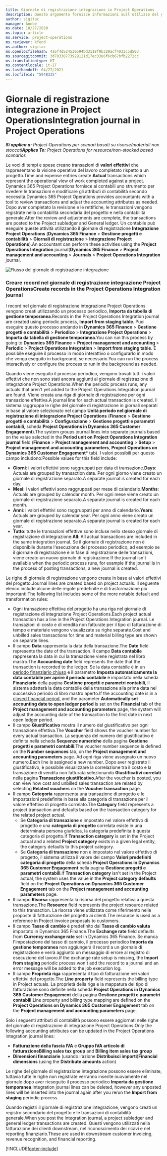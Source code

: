 ```yaml
---
title: Giornale di registrazione integrazione in Project Operations
description: Questo argomento fornisce informazioni sull'utilizzo del giornale di registrazione integrazione in Project Operations.
author: sigitac
manager: Annbe
ms.date: 10/27/2020
ms.topic: article
ms.service: project-operations
ms.reviewer: kfend
ms.author: sigitac
ms.openlocfilehash: 4a5f4d524530594bd3118f9b320acf4033c5d503
ms.sourcegitcommit: 3d78338773929121d17ec3386f6cb67bfb2272cc
ms.translationtype: HT
ms.contentlocale: it-IT
ms.lasthandoff: 04/27/2021
ms.locfileid: "5948335"
---
```

# <a name="integration-journal-in-project-operations"></a><span data-ttu-id="9eef7-103">Giornale di registrazione integrazione in Project Operations</span><span class="sxs-lookup"><span data-stu-id="9eef7-103">Integration journal in Project Operations</span></span>

<span data-ttu-id="9eef7-104">_**Si applica a:** Project Operations per scenari basati su risorse/materiali non stoccati_</span><span class="sxs-lookup"><span data-stu-id="9eef7-104">_**Applies To:** Project Operations for resource/non-stocked based scenarios_</span></span>

<span data-ttu-id="9eef7-105">Le voci di tempi e spese creano transazioni di **valori effettivi** che rappresentano la visione operativa del lavoro completato rispetto a un progetto.</span><span class="sxs-lookup"><span data-stu-id="9eef7-105">Time and expense entries create **Actual** transactions which represent the operational view of work completed against a project.</span></span> <span data-ttu-id="9eef7-106">Dynamics 365 Project Operations fornisce ai contabili uno strumento per rivedere le transazioni e modificare gli attributi di contabilità secondo necessità.</span><span class="sxs-lookup"><span data-stu-id="9eef7-106">Dynamics 365 Project Operations provides accountants with a tool to review transactions and adjust the accounting attributes as needed.</span></span> <span data-ttu-id="9eef7-107">Dopo aver completato la revisione e le rettifiche, le transazioni vengono registrate nella contabilità secondaria del progetto e nella contabilità generale.</span><span class="sxs-lookup"><span data-stu-id="9eef7-107">After the review and adjustments are complete, the transactions are posted to the Project subledger and General ledger.</span></span> <span data-ttu-id="9eef7-108">Un contabile può eseguire queste attività utilizzando il giornale di registrazione **Integrazione Project Operations** (**Dynamics 365 Finance** > **Gestione progetti e contabilità** > **Giornali di registrazione** > **Integrazione Project Operations**).</span><span class="sxs-lookup"><span data-stu-id="9eef7-108">An accountant can perform these activities using the **Project Operations Integration** journal(**Dynamics 365 Finance** > **Project management and accounting** > **Journals** > **Project Operations Integration** journal.</span></span>

![Flusso del giornale di registrazione integrazione](./media/IntegrationJournal.png)

### <a name="create-records-in-the-project-operations-integration-journal"></a><span data-ttu-id="9eef7-110">Creare record nel giornale di registrazione integrazione Project Operations</span><span class="sxs-lookup"><span data-stu-id="9eef7-110">Create records in the Project Operations Integration journal</span></span>

<span data-ttu-id="9eef7-111">I record nel giornale di registrazione integrazione Project Operations vengono creati utilizzando un processo periodico, **Importa da tabella di gestione temporanea**.</span><span class="sxs-lookup"><span data-stu-id="9eef7-111">Records in the Project Operations Integration journal are created using periodic process, **Import from staging table**.</span></span> <span data-ttu-id="9eef7-112">Puoi eseguire questo processo andando in **Dynamics 365 Finance** > **Gestione progetti e contabilità** > **Periodico** > **Integrazione Project Operations** > **Importa da tabella di gestione temporanea**.</span><span class="sxs-lookup"><span data-stu-id="9eef7-112">You can run this process by going to **Dynamics 365 Finance** > **Project management and accounting** > **Periodic** > **Project Operations Integration** > **Import from staging table**.</span></span> <span data-ttu-id="9eef7-113">È possibile eseguire il processo in modo interattivo o configurarlo in modo che venga eseguito in background, se necessario.</span><span class="sxs-lookup"><span data-stu-id="9eef7-113">You can run the process interactively or configure the process to run in the background as needed.</span></span>

<span data-ttu-id="9eef7-114">Quando viene eseguito il processo periodico, vengono trovati tutti i valori effettivi che non sono stati ancora aggiunti al giornale di registrazione di integrazione Project Operations.</span><span class="sxs-lookup"><span data-stu-id="9eef7-114">When the periodic process runs, any actuals that aren't yet added to the Project Operations Integration journal are found.</span></span> <span data-ttu-id="9eef7-115">Viene creata una riga di giornale di registrazione per ogni transazione effettiva.</span><span class="sxs-lookup"><span data-stu-id="9eef7-115">A journal line for each actual transaction is created.</span></span>
<span data-ttu-id="9eef7-116">Il sistema raggruppa le righe del giornale di registrazione in giornali separati in base al valore selezionato nel campo **Unità periodo nel giornale di registrazione di integrazione Project Operations** (**Finance** > **Gestione progetti e contabilità** > **Configurazione** > **Gestione progetti e parametri contabili**, scheda **Project Operations in Dynamics 365 Customer Engagement**).</span><span class="sxs-lookup"><span data-stu-id="9eef7-116">The system groups journal lines into separate journals based on the value selected in the **Period unit on Project Operations Integration journal** field (**Finance** > **Project management and accounting** > **Setup** > **Project management and accounting parameters**, **Project Operations on Dynamics 365 Customer Engagement**\* tab).</span></span> <span data-ttu-id="9eef7-117">I valori possibili per questo campo includono:</span><span class="sxs-lookup"><span data-stu-id="9eef7-117">Possible values for this field include:</span></span>

  - <span data-ttu-id="9eef7-118">**Giorni**: i valori effettivi sono raggruppati per data di transazione.</span><span class="sxs-lookup"><span data-stu-id="9eef7-118">**Days**: Actuals are grouped by transaction date.</span></span> <span data-ttu-id="9eef7-119">Per ogni giorno viene creato un giornale di registrazione separato.</span><span class="sxs-lookup"><span data-stu-id="9eef7-119">A separate journal is created for each day.</span></span>
  - <span data-ttu-id="9eef7-120">**Mesi**: i valori effettivi sono raggruppati per mese di calendario.</span><span class="sxs-lookup"><span data-stu-id="9eef7-120">**Months**: Actuals are grouped by calendar month.</span></span> <span data-ttu-id="9eef7-121">Per ogni mese viene creato un giornale di registrazione separato.</span><span class="sxs-lookup"><span data-stu-id="9eef7-121">A separate journal is created for each month.</span></span>
  - <span data-ttu-id="9eef7-122">**Anni**: i valori effettivi sono raggruppati per anno di calendario.</span><span class="sxs-lookup"><span data-stu-id="9eef7-122">**Years**: Actuals are grouped by calendar year.</span></span> <span data-ttu-id="9eef7-123">Per ogni anno viene creato un giornale di registrazione separato.</span><span class="sxs-lookup"><span data-stu-id="9eef7-123">A separate journal is created for each year.</span></span>
  - <span data-ttu-id="9eef7-124">**Tutto**: tutte le transazioni effettive sono incluse nello stesso giornale di registrazione di integrazione.</span><span class="sxs-lookup"><span data-stu-id="9eef7-124">**All**: All actual transactions are included in the same integration journal.</span></span> <span data-ttu-id="9eef7-125">Se il giornale di registrazione non è disponibile durante l'esecuzione del processo periodico, ad esempio se il giornale di registrazione è in fase di registrazione delle transazioni, viene creato un nuovo giornale di registrazione.</span><span class="sxs-lookup"><span data-stu-id="9eef7-125">If the journal isn't available when the periodic process runs, for example if the journal is in the process of posting transactions, a new journal is created.</span></span>

<span data-ttu-id="9eef7-126">Le righe di giornale di registrazione vengono create in base ai valori effettivi del progetto.</span><span class="sxs-lookup"><span data-stu-id="9eef7-126">Journal lines are created based on project actuals.</span></span> <span data-ttu-id="9eef7-127">Il seguente elenco include alcune delle regole predefinite e di trasformazione più importanti:</span><span class="sxs-lookup"><span data-stu-id="9eef7-127">The following list includes some of the more notable default and transformation rules:</span></span>

  - <span data-ttu-id="9eef7-128">Ogni transazione effettiva del progetto ha una riga nel giornale di registrazione di integrazione Project Operations.</span><span class="sxs-lookup"><span data-stu-id="9eef7-128">Each project actual transaction has a line in the Project Operations Integration journal.</span></span> <span data-ttu-id="9eef7-129">Le transazioni di costo e di vendita non fatturate per il tipo di fatturazione di tempo e materiale vengono visualizzate su righe separate.</span><span class="sxs-lookup"><span data-stu-id="9eef7-129">Cost and unbilled sales transactions for time and material billing type are shown on separate lines.</span></span>
  - <span data-ttu-id="9eef7-130">Il campo **Data** rappresenta la data della transazione.</span><span class="sxs-lookup"><span data-stu-id="9eef7-130">The **Date** field represents the date of the transaction.</span></span> <span data-ttu-id="9eef7-131">Il campo **Data contabile** rappresenta la data in cui la transazione viene registrata nel libro mastro.</span><span class="sxs-lookup"><span data-stu-id="9eef7-131">The **Accounting date** field represents the date that the transaction is recorded to the ledger.</span></span> <span data-ttu-id="9eef7-132">Se la data contabile è in un [periodo finanziario chiuso](/dynamics365/finance/general-ledger/close-general-ledger-at-period-end) e il parametro **Imposta automaticamente la data contabile per aprire il periodo contabile** è impostato nella scheda **Finanziario** della pagina **Gestione progetti e parametri contabili**, il sistema adatterà la data contabile della transazione alla prima data nel successivo periodo di libro mastro aperto.</span><span class="sxs-lookup"><span data-stu-id="9eef7-132">If the accounting date is in a [closed financial period](/dynamics365/finance/general-ledger/close-general-ledger-at-period-end), and the parameter **Automatically set accounting date to open ledger period** is set on the **Financial** tab of the **Project management and accounting parameters** page, the system will adjust the accounting date of the transaction to the first date in next open ledger period.</span></span>
  - <span data-ttu-id="9eef7-133">Il campo **Giustificativo** mostra il numero del giustificativo per ogni transazione effettiva.</span><span class="sxs-lookup"><span data-stu-id="9eef7-133">The **Voucher** field shows the voucher number for every actual transaction.</span></span> <span data-ttu-id="9eef7-134">La sequenza del numero del giustificativo è definita nella scheda **Sequenze numeriche** della pagina **Gestione progetti e parametri contabili**.</span><span class="sxs-lookup"><span data-stu-id="9eef7-134">The voucher number sequence is defined on the **Number sequences** tab, on the **Project management and accounting parameters** page.</span></span> <span data-ttu-id="9eef7-135">Ad ogni riga viene assegnato un nuovo numero.</span><span class="sxs-lookup"><span data-stu-id="9eef7-135">Each line is assigned a new number.</span></span> <span data-ttu-id="9eef7-136">Dopo aver registrato il giustificativo, è possibile visualizzare la correlazione tra il costo e la transazione di vendita non fatturata selezionando **Giustificativi correlati** nella pagina **Transazione giustificativo**.</span><span class="sxs-lookup"><span data-stu-id="9eef7-136">After the voucher is posted, you can view how cost and unbilled sales transaction are related by selecting **Related vouchers** on the **Voucher transaction** page.</span></span>
  - <span data-ttu-id="9eef7-137">Il campo **Categoria** rappresenta una transazione di progetto e le impostazioni predefinite in base alla categoria di transazione per il valore effettivo di progetto correlato.</span><span class="sxs-lookup"><span data-stu-id="9eef7-137">The **Category** field represents a project transaction and defaults based on the transaction category for the related project actual.</span></span>
    - <span data-ttu-id="9eef7-138">Se **Categoria di transazione** è impostato nel valore effettivo di progetto e una **categoria di progetto** correlata esiste in una determinata persona giuridica, la categoria predefinita è questa categoria di progetto.</span><span class="sxs-lookup"><span data-stu-id="9eef7-138">If **Transaction category** is set in the Project actual and a related **Project category** exists in a given legal entity, the category defaults to this project category.</span></span>
    - <span data-ttu-id="9eef7-139">Se **Categoria di transazione** non è impostato nel valore effettivo di progetto, il sistema utilizza il valore del campo **Valori predefiniti categoria di progetto** della scheda **Project Operations in Dynamics 365 Customer Engagement** nella pagina **Gestione progetti e parametri contabili**.</span><span class="sxs-lookup"><span data-stu-id="9eef7-139">If **Transaction category** isn't set in the Project actual, the system uses the value in the **Project category defaults** field on the **Project Operations on Dynamics 365 Customer Engagement** tab on the **Project management and accounting parameters** page.</span></span>
  - <span data-ttu-id="9eef7-140">Il campo **Risorsa** rappresenta la risorsa del progetto relativa a questa transazione.</span><span class="sxs-lookup"><span data-stu-id="9eef7-140">The **Resource** field represents the project resource related to this transaction.</span></span> <span data-ttu-id="9eef7-141">La risorsa viene utilizzata come riferimento nelle proposte di fatturazione del progetto ai clienti.</span><span class="sxs-lookup"><span data-stu-id="9eef7-141">The resource is used as a reference in Project invoice proposals to customers.</span></span>
  - <span data-ttu-id="9eef7-142">Il campo **Tasso di cambio** è predefinito dal **Tasso di cambio valuta** impostato in Dynamics 365 Finance.</span><span class="sxs-lookup"><span data-stu-id="9eef7-142">The **Exchange rate** field defaults from **Currency exchange rate** set in Dynamics 365 Finance.</span></span> <span data-ttu-id="9eef7-143">Se manca l'impostazione del tasso di cambio, il processo periodico **Importa da gestione temporanea** non aggiungerà il record a un giornale di registrazione e verrà aggiunto un messaggio di errore al registro di esecuzione del lavoro.</span><span class="sxs-lookup"><span data-stu-id="9eef7-143">If the exchange rate setup is missing, the **Import from staging** periodic process won't add the record to a journal and an error message will be added to the job execution log.</span></span>
  - <span data-ttu-id="9eef7-144">Il campo **Proprietà riga** rappresenta il tipo di fatturazione nei valori effettivi del progetto.</span><span class="sxs-lookup"><span data-stu-id="9eef7-144">The **Line property** field represents the billing type in Project actuals.</span></span> <span data-ttu-id="9eef7-145">La proprietà della riga e la mappatura del tipo di fatturazione sono definite nella scheda **Project Operations in Dynamics 365 Customer Engagement** della pagina **Gestione progetti e parametri contabili**.</span><span class="sxs-lookup"><span data-stu-id="9eef7-145">Line property and billing type mapping are defined on the **Project Operations on Dynamics 365 Customer Engagement** tab on the **Project management and accounting parameters** page.</span></span>

<span data-ttu-id="9eef7-146">Solo i seguenti attributi di contabilità possono essere aggiornati nelle righe del giornale di registrazione di integrazione Project Operations:</span><span class="sxs-lookup"><span data-stu-id="9eef7-146">Only the following accounting attributes can be updated in the Project Operations integration journal lines:</span></span>

- <span data-ttu-id="9eef7-147">**Fatturazione della fascia IVA** e **Gruppo IVA articolo di fatturazione**</span><span class="sxs-lookup"><span data-stu-id="9eef7-147">**Billing sales tax group** and **Billing item sales tax group**</span></span>
- <span data-ttu-id="9eef7-148">**Dimensioni finanziarie** (usando l'azione **Distribuisci importi**)</span><span class="sxs-lookup"><span data-stu-id="9eef7-148">**Financial dimensions** (using the **Distribute amounts** action)</span></span>

<span data-ttu-id="9eef7-149">Le righe del giornale di registrazione integrazione possono essere eliminate, tuttavia tutte le righe non registrate verranno inserite nuovamente nel giornale dopo aver rieseguito il processo periodico **Importa da gestione temporanea**.</span><span class="sxs-lookup"><span data-stu-id="9eef7-149">Integration journal lines can be deleted, however any unposted lines will be inserted into the journal again after you rerun the **Import from staging** periodic process.</span></span>

<span data-ttu-id="9eef7-150">Quando registri il giornale di registrazione integrazione, vengono creati un registro secondario del progetto e le transazioni di contabilità generale.</span><span class="sxs-lookup"><span data-stu-id="9eef7-150">When you post the Integration journal, a project subledger and general ledger transactions are created.</span></span> <span data-ttu-id="9eef7-151">Questi vengono utilizzati nella fatturazione dei clienti downstream, nel riconoscimento dei ricavi e nel reporting finanziario.</span><span class="sxs-lookup"><span data-stu-id="9eef7-151">These are used in downstream customer invoicing, revenue recognition, and financial reporting.</span></span>


[!INCLUDE[footer-include](../includes/footer-banner.md)]